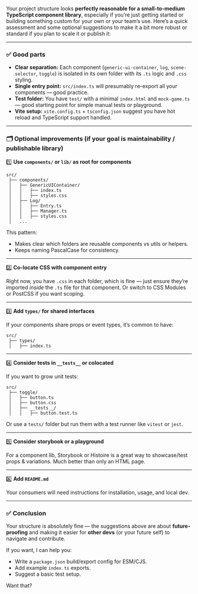 Your project structure looks **perfectly reasonable for a small-to-medium TypeScript component library**, especially if you’re just getting started or building something custom for your own or your team’s use. Here’s a quick assessment and some optional suggestions to make it a bit more robust or standard if you plan to scale it or publish it:

---

### ✅ **Good parts**

* **Clear separation:**
  Each component (`generic-ui-container`, `log`, `scene-selector`, `toggle`) is isolated in its own folder with its `.ts` logic and `.css` styling.
* **Single entry point:**
  `src/index.ts` will presumably re-export all your components — good practice.
* **Test folder:**
  You have `test/` with a minimal `index.html` and `mock-game.ts` — good starting point for simple manual tests or playground.
* **Vite setup:**
  `vite.config.ts` + `tsconfig.json` suggest you have hot reload and TypeScript support handled.

---

### 🗂️ **Optional improvements** (if your goal is maintainability / publishable library)

1️⃣ **Use `components/` or `lib/` as root for components**

```plaintext
src/
 ├── components/
 │   ├── GenericUIContainer/
 │   │   ├── index.ts
 │   │   ├── styles.css
 │   ├── Log/
 │   │   ├── Entry.ts
 │   │   ├── Manager.ts
 │   │   ├── styles.css
 │   ...
```

This pattern:

* Makes clear which folders are reusable components vs utils or helpers.
* Keeps naming PascalCase for consistency.

---

2️⃣ **Co-locate CSS with component entry**

Right now, you have `.css` in each folder, which is fine — just ensure they’re imported *inside* the `.ts` file for that component. Or switch to CSS Modules or PostCSS if you want scoping.

---

3️⃣ **Add `types/` for shared interfaces**

If your components share props or event types, it’s common to have:

```
src/
 ├── types/
 │   ├── index.ts
```

---

4️⃣ **Consider tests in `__tests__` or colocated**

If you want to grow unit tests:

```
src/
 ├── toggle/
 │   ├── button.ts
 │   ├── button.css
 │   ├── __tests__/
 │   │   ├── button.test.ts
```

Or use a `tests/` folder but run them with a test runner like `vitest` or `jest`.

---

5️⃣ **Consider storybook or a playground**

For a component lib, Storybook or Histoire is a great way to showcase/test props & variations. Much better than only an HTML page.

---

6️⃣ **Add `README.md`**

Your consumers will need instructions for installation, usage, and local dev.

---

### ✅ **Conclusion**

Your structure is absolutely fine — the suggestions above are about **future-proofing** and making it easier for **other devs** (or your future self) to navigate and contribute.

If you want, I can help you:

* Write a `package.json` build/export config for ESM/CJS.
* Add example `index.ts` exports.
* Suggest a basic test setup.

Want that?
